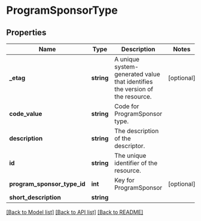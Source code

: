 # ProgramSponsorType

## Properties
Name | Type | Description | Notes
------------ | ------------- | ------------- | -------------
**_etag** | **string** | A unique system-generated value that identifies the version of the resource. | [optional] 
**code_value** | **string** | Code for ProgramSponsor type. | 
**description** | **string** | The description of the descriptor. | 
**id** | **string** | The unique identifier of the resource. | 
**program_sponsor_type_id** | **int** | Key for ProgramSponsor | [optional] 
**short_description** | **string** |  | 

[[Back to Model list]](../README.md#documentation-for-models) [[Back to API list]](../README.md#documentation-for-api-endpoints) [[Back to README]](../README.md)


